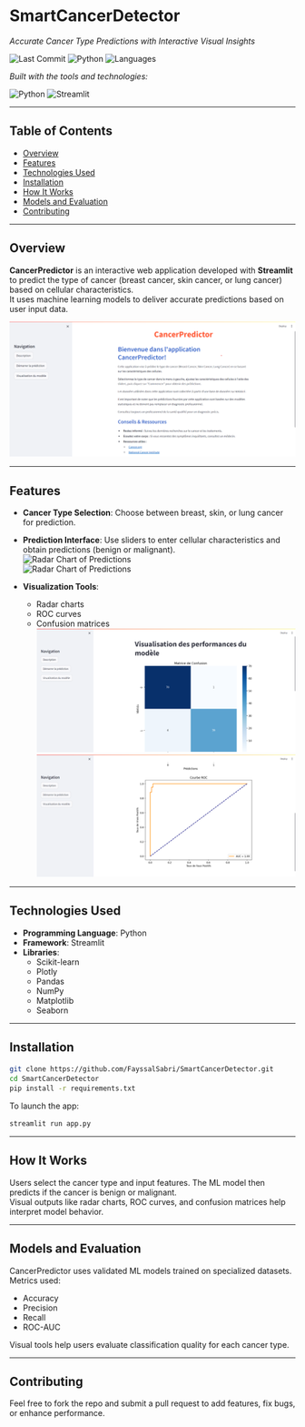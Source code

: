 # SmartCancerDetector

*Accurate Cancer Type Predictions with Interactive Visual Insights*

![Last Commit](https://img.shields.io/badge/last%20commit-today-blue)
![Python](https://img.shields.io/badge/python-100%25-blue)
![Languages](https://img.shields.io/badge/languages-1-gray)

*Built with the tools and technologies:*

![Python](https://img.shields.io/badge/Python-3.10-blue?logo=python)
![Streamlit](https://img.shields.io/badge/Framework-Streamlit-red?logo=streamlit)

---

## Table of Contents

- [Overview](#overview)
- [Features](#features)
- [Technologies Used](#technologies-used)
- [Installation](#installation)
- [How It Works](#how-it-works)
- [Models and Evaluation](#models-and-evaluation)
- [Contributing](#contributing)

---

## Overview

**CancerPredictor** is an interactive web application developed with **Streamlit** to predict the type of cancer (breast cancer, skin cancer, or lung cancer) based on cellular characteristics.  
It uses machine learning models to deliver accurate predictions based on user input data.

![Application Screenshot](images/Home_page_1.png)

---

## Features

- **Cancer Type Selection**: Choose between breast, skin, or lung cancer for prediction.  
- **Prediction Interface**: Use sliders to enter cellular characteristics and obtain predictions (benign or malignant).  
  ![Radar Chart of Predictions](images/Prédictions.png)  
  ![Radar Chart of Predictions](images/Prédictions_2.png)  

- **Visualization Tools**:  
  - Radar charts  
  - ROC curves  
  - Confusion matrices  
  ![Confusion Matrix](images/Visualisation.png)  
  ![ROC Curve](images/Visualisation_2.png)

---

## Technologies Used

- **Programming Language**: Python  
- **Framework**: Streamlit  
- **Libraries**:
  - Scikit-learn
  - Plotly
  - Pandas
  - NumPy
  - Matplotlib
  - Seaborn

---

## Installation

```bash
git clone https://github.com/FayssalSabri/SmartCancerDetector.git
cd SmartCancerDetector
pip install -r requirements.txt
```

To launch the app:

```bash
streamlit run app.py
```

---

## How It Works

Users select the cancer type and input features. The ML model then predicts if the cancer is benign or malignant.  
Visual outputs like radar charts, ROC curves, and confusion matrices help interpret model behavior.

---

## Models and Evaluation

CancerPredictor uses validated ML models trained on specialized datasets.  
Metrics used:
- Accuracy
- Precision
- Recall
- ROC-AUC

Visual tools help users evaluate classification quality for each cancer type.

---

## Contributing

Feel free to fork the repo and submit a pull request to add features, fix bugs, or enhance performance.